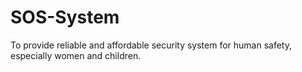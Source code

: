 # SOS-System
To provide reliable and affordable security system for human safety, especially women and children.
